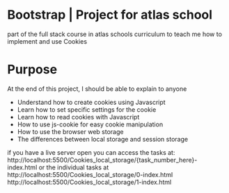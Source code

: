# Bootstrap | Project for atlas school
part of the full stack course in atlas schools curriculum to teach me how to implement and use Cookies
# Purpose
At the end of this project, I should be able to explain to anyone

- Understand how to create cookies using Javascript
- Learn how to set specific settings for the cookie
- Learn how to read cookies with Javascript
- How to use js-cookie for easy cookie manipulation
- How to use the browser web storage
- The differences between local storage and session storage

if you have a live server open you can access the tasks at: http://localhost:5500/Cookies_local_storage/{task_number_here}-index.html or the individual tasks at
http://localhost:5500/Cookies_local_storage/0-index.html
http://localhost:5500/Cookies_local_storage/1-index.html